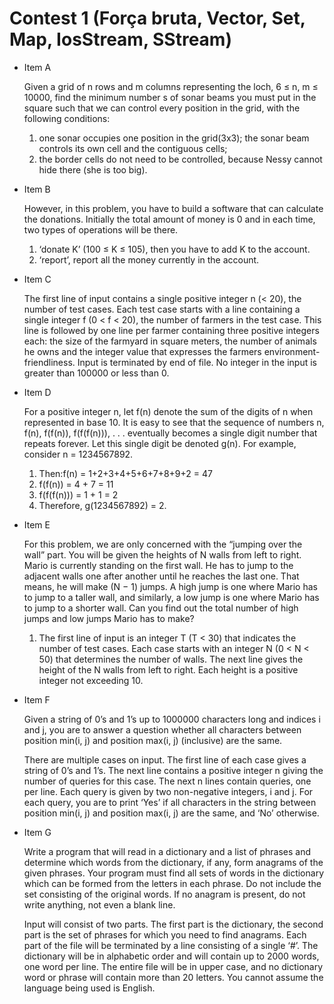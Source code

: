 # Contest 1 (Força bruta, Vector, Set, Map, IosStream, SStream)

- Item A

  Given a grid of n rows and m columns representing the
loch, 6 ≤ n, m ≤ 10000, find the minimum number s of sonar
beams you must put in the square such that we can control
every position in the grid, with the following conditions:

   1) one sonar occupies one position in the grid(3x3); the sonar beam controls its own cell and the contiguous cells;
   2) the border cells do not need to be controlled, because Nessy cannot hide there (she is too big).

- Item B

  However, in this problem, you have to build a software that can calculate the donations. Initially
the total amount of money is 0 and in each time, two types of operations will be there.
    1) ‘donate K’ (100 ≤ K ≤ 105), then you have to add K to the account.
    2) ‘report’, report all the money currently in the account.

- Item C

  The first line of input contains a single positive integer n (< 20), the number of test cases. Each test
case starts with a line containing a single integer f (0 < f < 20), the number of farmers in the test
case. This line is followed by one line per farmer containing three positive integers each: the size of
the farmyard in square meters, the number of animals he owns and the integer value that expresses the
farmers environment-friendliness. Input is terminated by end of file. No integer in the input is greater
than 100000 or less than 0.

- Item D

  For a positive integer n, let f(n) denote the
sum of the digits of n when represented in base 10. It is easy to see that the sequence of numbers n, f(n), f(f(n)), f(f(f(n))), . . . eventually
becomes a single digit number that repeats forever. Let this single digit be denoted g(n).
For example, consider n = 1234567892.
    1) Then:f(n) = 1+2+3+4+5+6+7+8+9+2 = 47
    2) f(f(n)) = 4 + 7 = 11
    3) f(f(f(n))) = 1 + 1 = 2
    4) Therefore, g(1234567892) = 2.
 
- Item E

  For this problem, we are only concerned with the “jumping over the wall” part. You will be given the heights
of N walls from left to right. Mario is currently standing on the first wall. He has to jump to the
adjacent walls one after another until he reaches the last one. That means, he will make (N − 1)
jumps. A high jump is one where Mario has to jump to a taller wall, and similarly, a low jump is one where Mario has to jump to a shorter wall. Can you find out the total number of high jumps and low jumps Mario has to make?
    1) The first line of input is an integer T (T < 30) that indicates the number of test cases. Each case starts
with an integer N (0 < N < 50) that determines the number of walls. The next line gives the height
of the N walls from left to right. Each height is a positive integer not exceeding 10.

- Item F

  Given a string of 0’s and 1’s up to 1000000 characters long and indices i and j, you are to answer
a question whether all characters between position min(i, j) and position max(i, j) (inclusive) are the
same.
  
  There are multiple cases on input. The first line of each case gives a string of 0’s and 1’s. The next
line contains a positive integer n giving the number of queries for this case. The next n lines contain
queries, one per line. Each query is given by two non-negative integers, i and j. For each query, you
are to print ‘Yes’ if all characters in the string between position min(i, j) and position max(i, j) are the
same, and ‘No’ otherwise.

- Item G

  Write a program that will read in a dictionary and a list of phrases and determine which words from
the dictionary, if any, form anagrams of the given phrases. Your program must find all sets of words in
the dictionary which can be formed from the letters in each phrase. Do not include the set consisting
of the original words. If no anagram is present, do not write anything, not even a blank line.

  Input will consist of two parts. The first part is the dictionary, the second part is the set of phrases
for which you need to find anagrams. Each part of the file will be terminated by a line consisting of a
single ‘#’. The dictionary will be in alphabetic order and will contain up to 2000 words, one word per
line. The entire file will be in upper case, and no dictionary word or phrase will contain more than 20
letters. You cannot assume the language being used is English.
